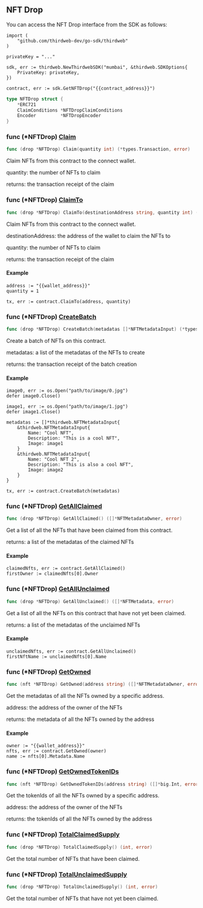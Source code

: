 
## NFT Drop

You can access the NFT Drop interface from the SDK as follows:

```
import (
	"github.com/thirdweb-dev/go-sdk/thirdweb"
)

privateKey = "..."

sdk, err := thirdweb.NewThirdwebSDK("mumbai", &thirdweb.SDKOptions{
	PrivateKey: privateKey,
})

contract, err := sdk.GetNFTDrop("{{contract_address}}")
```

```go
type NFTDrop struct {
    *ERC721
    ClaimConditions *NFTDropClaimConditions
    Encoder         *NFTDropEncoder
}
```

### func \(\*NFTDrop\) [Claim](<https://github.com/thirdweb-dev/go-sdk/blob/main/thirdweb/nft_drop.go#L269>)

```go
func (drop *NFTDrop) Claim(quantity int) (*types.Transaction, error)
```

Claim NFTs from this contract to the connect wallet\.

quantity: the number of NFTs to claim

returns: the transaction receipt of the claim

### func \(\*NFTDrop\) [ClaimTo](<https://github.com/thirdweb-dev/go-sdk/blob/main/thirdweb/nft_drop.go#L288>)

```go
func (drop *NFTDrop) ClaimTo(destinationAddress string, quantity int) (*types.Transaction, error)
```

Claim NFTs from this contract to the connect wallet\.

destinationAddress: the address of the wallet to claim the NFTs to

quantity: the number of NFTs to claim

returns: the transaction receipt of the claim

#### Example

```
address := "{{wallet_address}}"
quantity = 1

tx, err := contract.ClaimTo(address, quantity)
```

### func \(\*NFTDrop\) [CreateBatch](<https://github.com/thirdweb-dev/go-sdk/blob/main/thirdweb/nft_drop.go#L222>)

```go
func (drop *NFTDrop) CreateBatch(metadatas []*NFTMetadataInput) (*types.Transaction, error)
```

Create a batch of NFTs on this contract\.

metadatas: a list of the metadatas of the NFTs to create

returns: the transaction receipt of the batch creation

#### Example

```
image0, err := os.Open("path/to/image/0.jpg")
defer image0.Close()

image1, err := os.Open("path/to/image/1.jpg")
defer image1.Close()

metadatas := []*thirdweb.NFTMetadataInput{
	&thirdweb.NFTMetadataInput{
		Name: "Cool NFT",
		Description: "This is a cool NFT",
		Image: image1
	}
	&thirdweb.NFTMetadataInput{
		Name: "Cool NFT 2",
		Description: "This is also a cool NFT",
		Image: image2
	}
}

tx, err := contract.CreateBatch(metadatas)
```

### func \(\*NFTDrop\) [GetAllClaimed](<https://github.com/thirdweb-dev/go-sdk/blob/main/thirdweb/nft_drop.go#L124>)

```go
func (drop *NFTDrop) GetAllClaimed() ([]*NFTMetadataOwner, error)
```

Get a list of all the NFTs that have been claimed from this contract\.

returns: a list of the metadatas of the claimed NFTs

#### Example

```
claimedNfts, err := contract.GetAllClaimed()
firstOwner := claimedNfts[0].Owner
```

### func \(\*NFTDrop\) [GetAllUnclaimed](<https://github.com/thirdweb-dev/go-sdk/blob/main/thirdweb/nft_drop.go#L148>)

```go
func (drop *NFTDrop) GetAllUnclaimed() ([]*NFTMetadata, error)
```

Get a list of all the NFTs on this contract that have not yet been claimed\.

returns: a list of the metadatas of the unclaimed NFTs

#### Example

```
unclaimedNfts, err := contract.GetAllUnclaimed()
firstNftName := unclaimedNfts[0].Name
```

### func \(\*NFTDrop\) [GetOwned](<https://github.com/thirdweb-dev/go-sdk/blob/main/thirdweb/nft_drop.go#L79>)

```go
func (nft *NFTDrop) GetOwned(address string) ([]*NFTMetadataOwner, error)
```

Get the metadatas of all the NFTs owned by a specific address\.

address: the address of the owner of the NFTs

returns: the metadata of all the NFTs owned by the address

#### Example

```
owner := "{{wallet_address}}"
nfts, err := contract.GetOwned(owner)
name := nfts[0].Metadata.Name
```

### func \(\*NFTDrop\) [GetOwnedTokenIDs](<https://github.com/thirdweb-dev/go-sdk/blob/main/thirdweb/nft_drop.go#L96>)

```go
func (nft *NFTDrop) GetOwnedTokenIDs(address string) ([]*big.Int, error)
```

Get the tokenIds of all the NFTs owned by a specific address\.

address: the address of the owner of the NFTs

returns: the tokenIds of all the NFTs owned by the address

### func \(\*NFTDrop\) [TotalClaimedSupply](<https://github.com/thirdweb-dev/go-sdk/blob/main/thirdweb/nft_drop.go#L169>)

```go
func (drop *NFTDrop) TotalClaimedSupply() (int, error)
```

Get the total number of NFTs that have been claimed\.

### func \(\*NFTDrop\) [TotalUnclaimedSupply](<https://github.com/thirdweb-dev/go-sdk/blob/main/thirdweb/nft_drop.go#L179>)

```go
func (drop *NFTDrop) TotalUnclaimedSupply() (int, error)
```

Get the total number of NFTs that have not yet been claimed\.
